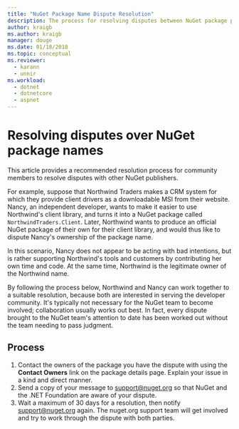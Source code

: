 ```yaml
---
title: "NuGet Package Name Dispute Resolution"
description: The process for resolving disputes between NuGet package publishers related to branding, trademarks, and other conflict situations.
author: kraigb
ms.author: kraigb
manager: douge
ms.date: 01/18/2018
ms.topic: conceptual
ms.reviewer:
  - karann
  - unnir
ms.workload: 
  - dotnet
  - dotnetcore
  - aspnet
---
```


# Resolving disputes over NuGet package names

This article provides a recommended resolution process for community members to resolve disputes with other NuGet publishers.

For example, suppose that Northwind Traders makes a CRM system for which they provide client drivers as a downloadable MSI from their website. Nancy, an independent developer, wants to make it easier to use Northwind's client library, and turns it into a NuGet package called `NorthwindTraders.Client`. Later, Northwind wants to produce an official NuGet package of their own for their client library, and would thus like to dispute Nancy's ownership of the package name.

In this scenario, Nancy does not appear to be acting with bad intentions, but is rather supporting Northwind's tools and customers by contributing her own time and code. At the same time, Northwind is the legitimate owner of the Northwind name.

By following the process below, Northwind and Nancy can work together to a suitable resolution, because both are interested in serving the developer community. It's typically not necessary for the NuGet team to become involved; collaboration usually works out best. In fact, every dispute brought to the NuGet team's attention to date has been worked out without the team needing to pass judgment.

## Process

1. Contact the owners of the package you have the dispute with using the **Contact Owners** link on the package details page. Explain your issue in a kind and direct manner.
1. Send a copy of your message to [support@nuget.org](mailto:support@nuget.org) so that NuGet and the .NET Foundation are aware of your dispute.
1. Wait a maximum of 30 days for a resolution, then notify [support@nuget.org](mailto:support@nuget.org) again. The nuget.org support team will get involved and try to work through the dispute with both parties.
